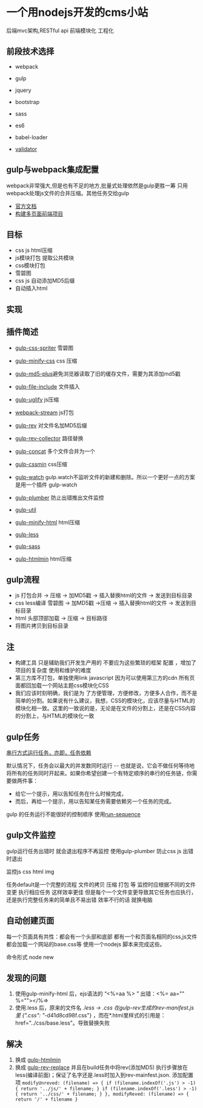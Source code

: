 # 一个用nodejs开发的cms小站

后端mvc架构,RESTful api  前端模块化 工程化

## 前段技术选择

- webpack
- gulp
- jquery
- bootstrap
- sass
- es6
- babel-loader


- [validator](https://www.npmjs.com/package/validator)

## gulp与webpack集成配置

webpack非常强大,但是也有不足的地方,批量式处理依然是gulp更胜一筹
只用webpack处理js文件的合并压缩。其他任务交给gulp

- [官方文档](http://webpack.github.io/docs/usage-with-gulp.html)
- [构建多页面前端项目](https://segmentfault.com/a/1190000003969465)

## 目标

- css js html压缩
- js模块打包 提取公共模块
- css模块打包
- 雪碧图
- css js 自动添加MD5后缀
- 自动插入html


## 实现


## 插件简述

- [gulp-css-spriter](https://www.npmjs.com/package/gulp-css-spriter/) 雪碧图
- [gulp-minify-css]() css 压缩
- [gulp-md5-plus]()避免浏览器读取了旧的缓存文件，需要为其添加md5戳
- [gulp-file-include]() 文件插入
- [gulp-uglify]() js压缩
- [webpack-stream](https://github.com/shama/webpack-stream) js打包
- [gulp-rev](https://www.npmjs.com/package/gulp-rev) 对文件名加MD5后缀
- [gulp-rev-collector](https://github.com/shonny-ua/gulp-rev-collector) 路径替换
- [gulp-concat]() 多个文件合并为一个
- [gulp-cssmin]() css压缩
- [gulp-watch](https://www.npmjs.com/package/gulp-watch) 
gulp.watch不监听文件的新建和删除。所以一个更好一点的方案是用一个插件 gulp-watch

- [gulp-plumber](https://github.com/floatdrop/gulp-plumber) 防止出错推出文件监控
- [gulp-util](https://www.npmjs.com/package/gulp-util)
- [gulp-minify-html](https://www.npmjs.com/package/gulp-minify-html) html压缩
- [gulp-less](https://www.npmjs.com/package/gulp-less)
- [gulp-sass](https://www.npmjs.com/package/gulp-sass)
- [gulp-htmlmin](https://www.npmjs.com/package/gulp-htmlmin) html压缩

## gulp流程

- js 打包合并 -> 压缩 -> 加MD5戳 -> 插入替换html的文件 -> 发送到目标目录
- css less编译 雪碧图 -> 加MD5戳 ->压缩 -> 插入替换html的文件 -> 发送到目标目录
- html 头部顶部加载 -> 压缩 -> 目标路径
- 将图片拷贝到目标目录 


## 注 

- 构建工具 只是辅助我们开发生产用的 不要应为这些繁琐的框架 配置 ，增加了项目的复杂度 使用和维护的难度
- 第三方库不打包，单独使用link javascript 因为可以使用第三方的cdn 所有页面都回加载一个网站主题css模块化CSS
- 我们应该时刻明确，我们是为 了方便管理，方便修改，方便多人合作，而不是简单的分割。如果说有什么建议，我想，CSS的模块化，应该尽量与HTML的模块化相一致。这里的一致说的是，无论是在文件的分割上，还是在CSS内容的分割上，与HTML的模块化一致


## gulp任务

[串行方式运行任务，亦即，任务依赖](http://www.gulpjs.com.cn/docs/recipes/running-tasks-in-series/)

默认情况下，任务会以最大的并发数同时运行 -- 也就是说，它会不做任何等待地将所有的任务同时开起来。如果你希望创建一个有特定顺序的串行的任务链，你需要做两件事：

- 给它一个提示，用以告知任务在什么时候完成，
- 而后，再给一个提示，用以告知某任务需要依赖另一个任务的完成。

gulp 的任务运行不能很好的控制顺序 使用[run-sequence](https://www.npmjs.com/package/run-sequence)

## gulp文件监控

gulp运行任务出错时 就会退出程序不再监控  使用gulp-plumber 防止css js 出错时退出

监控js css html img 

任务default是一个完整的流程 文件的拷贝 压缩 打包 等
监控时应根据不同的文件变更 执行相应任务 这样效率更佳
但是每个一个文件变更导致其它任务也应执行，还是执行完整任务来的简单且不易出错 效率不行的话 就换电脑

## 自动创建页面

每一个页面具有共性：都会有一个头部和底部 都有一个和页面名相同的css,js文件 都会加载一个网站的base.css等 使用一个nodejs 脚本来完成这些。

命令形式 node new


## 发现的问题

1. 使用gulp-minify-html 后，ejs语法的 “<%=aa %> ” 出错：<%= aa="" %=""></%=>
2. 使用.less 后，原来的文件名 *.less -> *.css 在gulp-rev生成的rev-manifest.js 里
{"*.css": "*-d41d8cd98f.css"} ，而在*.html里样式的引用是：href="../css/base.less"。导致替换失败

## 解决

1. 换成 [gulp-htmlmin](https://www.npmjs.com/package/gulp-htmlmin)
2. 换成 [gulp-rev-replace](https://github.com/jamesknelson/gulp-rev-replace) 并且在build任务中将rev(添加MD5) 执行步骤放在less(编译前面)；保证了名字还是.less时加入到rev-mainfest.json.
添加配置项
`
  modifyUnreved: (filename) => {
    if (filename.indexOf('.js') > -1) {
      return '../js/' + filename;
    }
    if (filename.indexOf('.less') > -1) {
      return '../css/' + filename;
    }
  },
  modifyReved: (filename) => {
    return '/' + filename
  }
`
